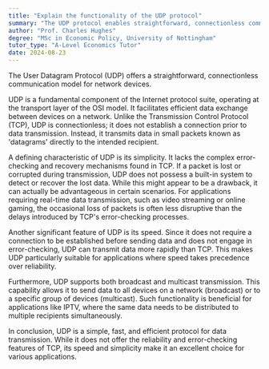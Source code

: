 ```yaml
---
title: "Explain the functionality of the UDP protocol"
summary: "The UDP protocol enables straightforward, connectionless communication between network devices, facilitating efficient data transmission without establishing a dedicated connection."
author: "Prof. Charles Hughes"
degree: "MSc in Economic Policy, University of Nottingham"
tutor_type: "A-Level Economics Tutor"
date: 2024-08-23
---
```


The User Datagram Protocol (UDP) offers a straightforward, connectionless communication model for network devices.

UDP is a fundamental component of the Internet protocol suite, operating at the transport layer of the OSI model. It facilitates efficient data exchange between devices on a network. Unlike the Transmission Control Protocol (TCP), UDP is connectionless; it does not establish a connection prior to data transmission. Instead, it transmits data in small packets known as 'datagrams' directly to the intended recipient.

A defining characteristic of UDP is its simplicity. It lacks the complex error-checking and recovery mechanisms found in TCP. If a packet is lost or corrupted during transmission, UDP does not possess a built-in system to detect or recover the lost data. While this might appear to be a drawback, it can actually be advantageous in certain scenarios. For applications requiring real-time data transmission, such as video streaming or online gaming, the occasional loss of packets is often less disruptive than the delays introduced by TCP's error-checking processes.

Another significant feature of UDP is its speed. Since it does not require a connection to be established before sending data and does not engage in error-checking, UDP can transmit data more rapidly than TCP. This makes UDP particularly suitable for applications where speed takes precedence over reliability.

Furthermore, UDP supports both broadcast and multicast transmission. This capability allows it to send data to all devices on a network (broadcast) or to a specific group of devices (multicast). Such functionality is beneficial for applications like IPTV, where the same data needs to be distributed to multiple recipients simultaneously.

In conclusion, UDP is a simple, fast, and efficient protocol for data transmission. While it does not offer the reliability and error-checking features of TCP, its speed and simplicity make it an excellent choice for various applications.
    